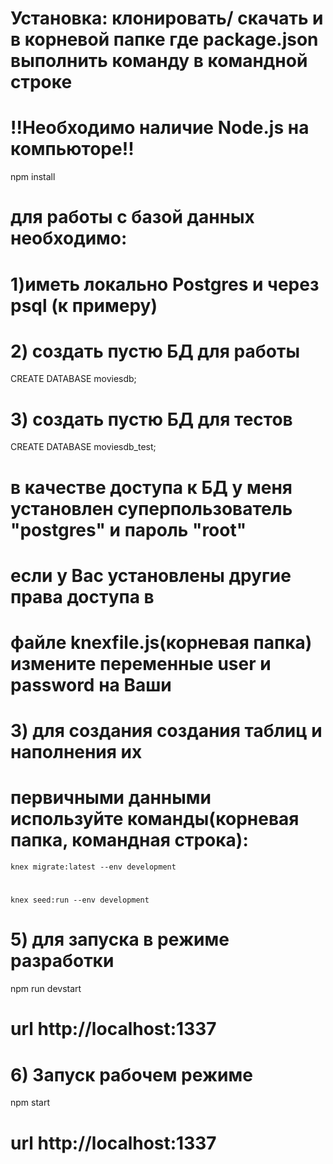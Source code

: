 # Установка: клонировать/ скачать и в корневой папке где package.json выполнить команду в командной строке
# !!Необходимо наличие Node.js на компьюторе!!
 npm install
# для работы с базой данных необходимо:
# 1)иметь локально Postgres и через psql (к примеру)
# 2) создать пустю БД для работы 
CREATE DATABASE moviesdb;
# 3) создать пустю БД для тестов
CREATE DATABASE moviesdb_test;
# в качестве доступа к БД у меня установлен суперпользователь  "postgres" и пароль "root"
# если у Вас установлены другие права доступа в
# файле knexfile.js(корневая папка) измените переменные user и password на Ваши
# 3) для создания создания таблиц и наполнения их 
# первичными данными используйте команды(корневая папка, командная строка):
`knex migrate:latest --env development`
#
 `knex seed:run --env development`
# 5) для запуска в режиме разработки
 npm run devstart
# url http://localhost:1337
# 6) Запуск  рабочем режиме
npm start
# url http://localhost:1337
